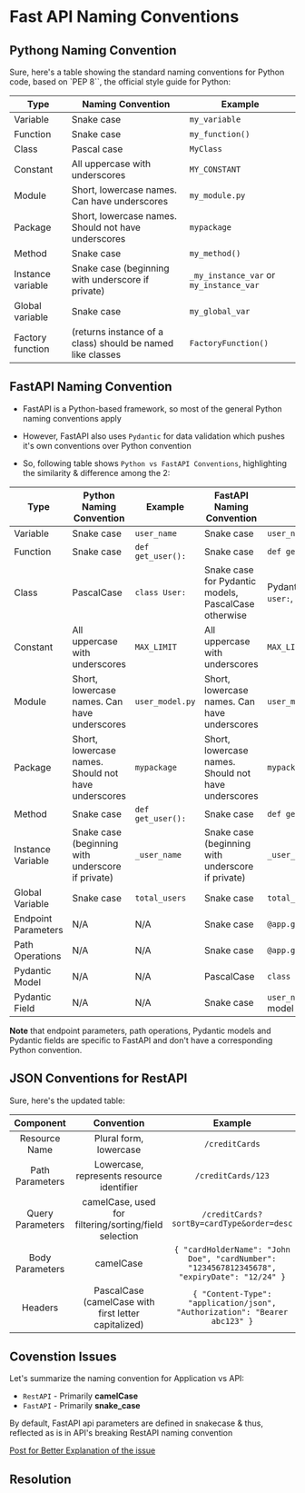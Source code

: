 # Fast API Naming Conventions

## Pythong Naming Convention

Sure, here's a table showing the standard naming conventions for Python code, based on `PEP 8``, the official style guide for Python:

| Type | Naming Convention | Example |
|---|---|---|
| Variable | Snake case | `my_variable` |
| Function | Snake case | `my_function()` |
| Class | Pascal case | `MyClass` |
| Constant | All uppercase with underscores | `MY_CONSTANT` |
| Module | Short, lowercase names. Can have underscores | `my_module.py` |
| Package | Short, lowercase names. Should not have underscores | `mypackage` |
| Method | Snake case | `my_method()` |
| Instance variable | Snake case (beginning with underscore if private) | `_my_instance_var` or `my_instance_var` |
| Global variable | Snake case | `my_global_var` |
| Factory function | (returns instance of a class) should be named like classes | `FactoryFunction()` |

## FastAPI Naming Convention

- FastAPI is a Python-based framework, so most of the general Python naming conventions apply

- However, FastAPI also uses `Pydantic` for data validation which pushes it's own conventions over Python convention

- So, following table shows `Python vs FastAPI Conventions`, highlighting the similarity & difference among the 2:

| Type | Python Naming Convention | Example | FastAPI Naming Convention | Example | Similar/Different |
|---|---|---|---|---|---|
| Variable | Snake case | `user_name` | Snake case | `user_name` | Similar |
| Function | Snake case | `def get_user():` | Snake case | `def get_user():` | Similar |
| Class | PascalCase | `class User:` | Snake case for Pydantic models, PascalCase otherwise | Pydantic model - `class user:`, Others - `class User:` | Different |
| Constant | All uppercase with underscores | `MAX_LIMIT` | All uppercase with underscores | `MAX_LIMIT` | Similar |
| Module | Short, lowercase names. Can have underscores | `user_model.py` | Short, lowercase names. Can have underscores | `user_model.py` | Similar |
| Package | Short, lowercase names. Should not have underscores | `mypackage` | Short, lowercase names. Should not have underscores | `mypackage` | Similar |
| Method | Snake case | `def get_user():` | Snake case | `def get_user():` | Similar |
| Instance Variable | Snake case (beginning with underscore if private) | `_user_name` | Snake case (beginning with underscore if private) | `_user_name` | Similar |
| Global Variable | Snake case | `total_users` | Snake case | `total_users` | Similar |
| Endpoint Parameters | N/A | N/A | Snake case | `@app.get("/users/{user_id}")` | N/A |
| Path Operations | N/A | N/A | Snake case | `@app.get("/get_users")` | N/A |
| Pydantic Model | N/A | N/A | PascalCase | `class UserModel:` | N/A |
| Pydantic Field | N/A | N/A | Snake case | `user_name: str` in a Pydantic model | N/A |

**Note** that endpoint parameters, path operations, Pydantic models and Pydantic fields are specific to FastAPI and don't have a corresponding Python convention.

## JSON Conventions for RestAPI

Sure, here's the updated table:

| Component | Convention | Example |
|:---------:|:----------:|:-------:|
| Resource Name | Plural form, lowercase | `/creditCards` |
| Path Parameters | Lowercase, represents resource identifier | `/creditCards/123` |
| Query Parameters | camelCase, used for filtering/sorting/field selection | `/creditCards?sortBy=cardType&order=desc` |
| Body Parameters | camelCase | `{ "cardHolderName": "John Doe", "cardNumber": "1234567812345678", "expiryDate": "12/24" }` |
| Headers | PascalCase (camelCase with first letter capitalized) | `{ "Content-Type": "application/json", "Authorization": "Bearer abc123" }` |

## Covenstion Issues

Let's summarize the naming convention for Application vs API:

- `RestAPI` - Primarily **camelCase**
- `FastAPI` - Primarily **snake_case**

By default, FastAPI api parameters are defined in snakecase & thus, reflected as is in API's breaking RestAPI naming convention

[Post for Better Explanation of the issue](https://medium.com/analytics-vidhya/camel-case-models-with-fast-api-and-pydantic-5a8acb6c0eee)

## Resolution
